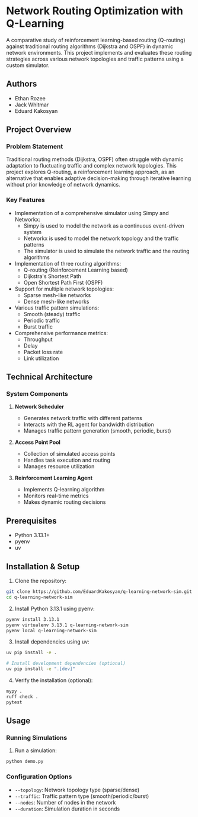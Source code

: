 # Network Routing Optimization with Q-Learning

A comparative study of reinforcement learning-based routing (Q-routing) against traditional routing algorithms (Dijkstra and OSPF) in dynamic network environments. This project implements and evaluates these routing strategies across various network topologies and traffic patterns using a custom simulator.

## Authors

- Ethan Rozee
- Jack Whitmar
- Eduard Kakosyan

## Project Overview

### Problem Statement
Traditional routing methods (Dijkstra, OSPF) often struggle with dynamic adaptation to fluctuating traffic and complex network topologies. This project explores Q-routing, a reinforcement learning approach, as an alternative that enables adaptive decision-making through iterative learning without prior knowledge of network dynamics.

### Key Features
- Implementation of a comprehensive simulator using Simpy and Networkx:
  - Simpy is used to model the network as a continuous event-driven system
  - Networkx is used to model the network topology and the traffic patterns
  - The simulator is used to simulate the network traffic and the routing algorithms
- Implementation of three routing algorithms:
  - Q-routing (Reinforcement Learning based)
  - Dijkstra's Shortest Path
  - Open Shortest Path First (OSPF)
- Support for multiple network topologies:
  - Sparse mesh-like networks
  - Dense mesh-like networks
- Various traffic pattern simulations:
  - Smooth (steady) traffic
  - Periodic traffic
  - Burst traffic
- Comprehensive performance metrics:
  - Throughput
  - Delay
  - Packet loss rate
  - Link utilization

## Technical Architecture

### System Components
1. **Network Scheduler**
   - Generates network traffic with different patterns
   - Interacts with the RL agent for bandwidth distribution
   - Manages traffic pattern generation (smooth, periodic, burst)

2. **Access Point Pool**
   - Collection of simulated access points
   - Handles task execution and routing
   - Manages resource utilization

3. **Reinforcement Learning Agent**
   - Implements Q-learning algorithm
   - Monitors real-time metrics
   - Makes dynamic routing decisions

## Prerequisites

- Python 3.13.1+
- pyenv
- uv 

## Installation & Setup
1. Clone the repository:
```bash
git clone https://github.com/EduardKakosyan/q-learning-network-sim.git
cd q-learning-network-sim
```

2. Install Python 3.13.1 using pyenv:
```bash
pyenv install 3.13.1
pyenv virtualenv 3.13.1 q-learning-network-sim
pyenv local q-learning-network-sim
```

3. Install dependencies using uv:
```bash
uv pip install -e .

# Install development dependencies (optional)
uv pip install -e ".[dev]"
```

4. Verify the installation (optional):
```bash
mypy .
ruff check .
pytest
```
## Usage
### Running Simulations

1. Run a simulation:
```bash
python demo.py
```

### Configuration Options

- `--topology`: Network topology type (sparse/dense)
- `--traffic`: Traffic pattern type (smooth/periodic/burst)
- `--nodes`: Number of nodes in the network
- `--duration`: Simulation duration in seconds